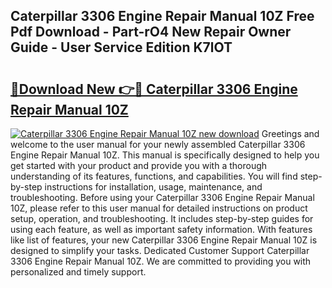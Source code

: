 ## Caterpillar 3306 Engine Repair Manual 10Z Free Pdf Download - Part-rO4 New Repair Owner Guide - User Service Edition K7lOT

# <h2><a href="http://bc83221.oget.top/?id=Caterpillar+3306+Engine+Repair+Manual+10Z">🔗Download New 👉🔴 Caterpillar 3306 Engine Repair Manual 10Z</a></h2>

[![Caterpillar 3306 Engine Repair Manual 10Z new download](https://i.imgur.com/5g1atiW.png)](http://bc83221.oget.top/?id=Caterpillar+3306+Engine+Repair+Manual+10Z)
Greetings and welcome to the user manual for your newly assembled Caterpillar 3306 Engine Repair Manual 10Z. This manual is specifically designed to help you get started with your product and provide you with a thorough understanding of its features, functions, and capabilities. You will find step-by-step instructions for installation, usage, maintenance, and troubleshooting. Before using your Caterpillar 3306 Engine Repair Manual 10Z, please refer to this user manual for detailed instructions on product setup, operation, and troubleshooting. It includes step-by-step guides for using each feature, as well as important safety information. With features like list of features, your new Caterpillar 3306 Engine Repair Manual 10Z is designed to simplify your tasks. Dedicated Customer Support Caterpillar 3306 Engine Repair Manual 10Z. We are committed to providing you with personalized and timely support.
